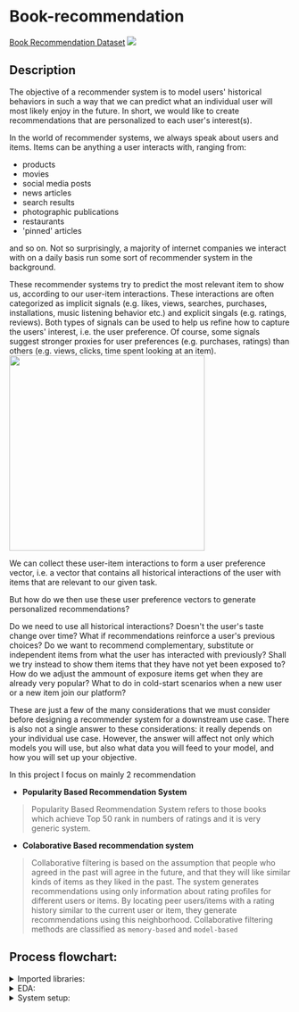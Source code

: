 # Book-recommendation
[Book Recommendation Dataset](https://www.kaggle.com/datasets/arashnic/book-recommendation-dataset)
<img src="https://th.bing.com/th/id/R.d044db71757c0ee05e9eace5a935d7b2?rik=J2Y%2fsDdpw4VXtw&riu=http%3a%2f%2fwww.anthonypeguero.com%2fuploads%2f1%2f0%2f6%2f5%2f106530467%2fpublished%2fbooks.jpeg%3f1522450053&ehk=fITV32XzUnWwDEY41pc9K5vcPhQXBVIVD6HmziXXEFM%3d&risl=&pid=ImgRaw&r=0" />

## Description
The objective of a recommender system is to model users' historical behaviors in such a way that we can predict what an individual user will most likely enjoy in the future. In short, we would like to create recommendations that are personalized to each user's interest(s).

In the world of recommender systems, we always speak about users and items. Items can be anything a user interacts with, ranging from: 

*   products
*   movies
*   social media posts
*   news articles
*   search results
*   photographic publications
*   restaurants
*   'pinned' articles

and so on. Not so surprisingly, a majority of internet companies we interact with on a daily basis run some sort of recommender system in the background.

These recommender systems try to predict the most relevant item to show us, according to our user-item interactions. These interactions are often categorized as implicit signals (e.g. likes, views, searches, purchases, installations, music listening behavior etc.) and explicit singals (e.g. ratings, reviews). Both types of signals can be used to help us refine how to capture the users' interest, i.e. the user preference. Of course, some signals suggest stronger proxies for user preferences (e.g. purchases, ratings) than others (e.g. views, clicks, time spent looking at an item).
 <img src = "https://user-images.githubusercontent.com/13997178/90336890-0f8fba00-dfdf-11ea-9e32-d6b00988bd10.png" width = "350">
 
 We can collect these user-item interactions to form a user preference vector, i.e. a vector that contains all historical interactions of the user with items that are relevant to our given task.

But how do we then use these user preference vectors to generate personalized recommendations?

Do we need to use all historical interactions? Doesn't the user's taste change over time? What if recommendations reinforce a user's previous choices?
Do we want to recommend complementary, substitute or independent items from what the user has interacted with previously? 
Shall we try instead to show them items that they have not yet been exposed to? 
How do we adjust the ammount of exposure items get when they are already very popular? What to do in cold-start scenarios when a new user or a new item join our platform?

These are just a few of the many considerations that we must consider before designing a recommender system for a downstream use case. There is also not a single answer to these considerations: it really depends on your individual use case. However, the answer will affect not only which models you will use, but also what data you will feed to your model, and how you will set up your objective.

In this project I focus on mainly 2 recommendation
- **Popularity Based Recommendation System**
>Popularity Based Reommendation System refers to those books which achieve Top 50 rank in numbers of ratings and it is very generic system.
- **Colaborative Based recommendation system**
> Collaborative filtering is based on the assumption that people who agreed in the past will agree in the future, and that they will like similar kinds of items as they liked in the past. The system generates recommendations using only information about rating profiles for different users or items. By locating peer users/items with a rating history similar to the current user or item, they generate recommendations using this neighborhood. Collaborative filtering methods are classified as `memory-based` and `model-based`

## Process flowchart:

<details>
    <summary>Imported libraries:</summary>
1.  numpy (for mathematical calculation)<br>
2.  pandas (for data importing and manipulation in the form of DataFrame)<br>
3.  matplotib.pyplot (for data visualization)<br>
4.  seaborn (for data visualization)<br>
5.  sklearn.metrics.pairwise.cosine_similarity (to get cosine similarity of users and items vector)<br>
6.  from surprise module (for SVD) Reader, Dataset, SVD, train_test_split, accuracy
</details>  
<details>
    <summary>EDA:</summary>
1. Null value Analysis<br>
2. Data Visuallization to insight the data
 </details> 
 <details>
    <summary>System setup:</summary>
  1. Popularity Based Recommendation System<br>
  2. Colaborative Based recommendation system
  
  >i.  memory-based (Item-based)<br>
  >ii. model-based (Matrix factorization)
 </details>
